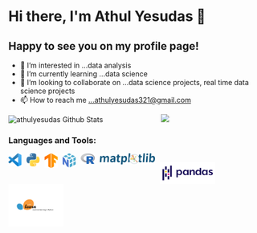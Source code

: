 # Hi there, I'm Athul Yesudas 👋 

## Happy to see you on my profile page! 

- 👀 I’m interested in ...data analysis
- 🌱 I’m currently learning ...data science
- 💞️ I’m looking to collaborate on ...data science projects, real time data science projects
- 📫 How to reach me ...athulyesudas321@gmail.com

<img align="right" width="200" src="https://github.com/athulyesudas/Animated-SVG/blob/main/Animated%20Cat/cat.svg" />
<img align="center" alt="athulyesudas Github Stats" src="https://github-readme-stats.vercel.app/api?username=athulyesudas&show_icons=true&hide_border=true&theme=dracula" />


### Languages and Tools:

<img align="left" alt="Visual Studio Code" width="26px" src="https://github.com/athulyesudas/athulyesudas/blob/main/Images/vscode.svg" style="padding-right:10px;" />
<img align="left" alt="Python" width="26px" src="https://github.com/athulyesudas/athulyesudas/blob/main/Images/python.svg" style="padding-right:10px;" />
<img align="left" alt="Tensorflow" width="26px" src="https://github.com/athulyesudas/athulyesudas/blob/main/Images/tensorflow.svg" style="padding-right:10px;" />
<img align="left" alt="Numpy" width="26px" src="https://github.com/athulyesudas/athulyesudas/blob/main/Images/numpy.svg" style="padding-right:10px;" />
<img align="left" alt="R" width="28px" src="https://github.com/athulyesudas/athulyesudas/blob/main/Images/r.svg" style="padding-right:10px;" />
<img align="left" alt="Matplotlib" width="110px" src="https://github.com/athulyesudas/athulyesudas/blob/main/Images/matplotlib.svg" style="padding-right:10px;" />
<br>

<img align="left" alt="Pandas" width="110px" src="https://github.com/athulyesudas/athulyesudas/blob/main/Images/pandas.svg" style="padding-right:10px;" />
<img align="left" alt="Pandas" width="110px" src="https://github.com/scikit-learn/scikit-learn/blob/main/doc/logos/scikit-learn-logo.svg" style="padding-right:10px;" />


